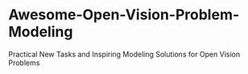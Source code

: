 # Awesome-Open-Vision-Problem-Modeling
Practical New Tasks and Inspiring Modeling Solutions for Open Vision Problems
